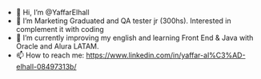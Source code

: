- 👋 Hi, I’m @YaffarElhall
- 👀 I’m Marketing Graduated and QA tester jr (300hs). Interested in complement it with coding
- 🌱 I’m currently improving my english and learning Front End & Java with Oracle and Alura LATAM. 
- 📫 How to reach me: https://www.linkedin.com/in/yaffar-al%C3%AD-elhall-08497313b/

<!---
YaffarElhall/YaffarElhall is a ✨ special ✨ repository because its `README.md` (this file) appears on your GitHub profile.
You can click the Preview link to take a look at your changes.
--->
